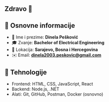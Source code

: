 ## Zdravo 👋

## 👤 Osnovne informacije

- 🧑 Ime i prezime: **Dinela Pešković**
- 🎓 Zvanje: **Bachelor of Electrical Engineering**
- 📍 Lokacija: **Sarajevo, Bosna i Hercegovina**
- ✉️ Email: **dinela2003.peskovic@gmail.com**

## 🔧 Tehnologije
- Frontend: HTML, CSS, JavaScript, React
- Backend: Node.js, .NET
- Alati: Git, GitHub, Postman, Docker (osnovno)


